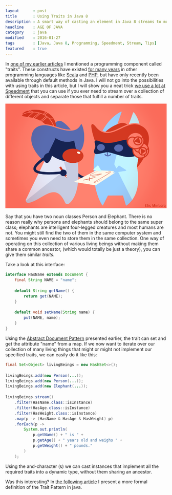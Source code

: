 ```yaml
---
layout      : post
title       : Using Traits in Java 8
description : A smart way of casting an element in Java 8 streams to multiple interfaces at once using traits.
headline    : AGE OF JAVA
category    : java
modified    : 2016-01-27
tags        : [Java, Java 8, Programming, Speedment, Stream, Tips]
featured    : true
---
```


In [one of my earlier articles](/website/java/Type-Safe-Views-using-Abstract-Document-Pattern) I mentioned a programming component called "traits". These constructs have existed [for many years](https://en.wikipedia.org/wiki/Trait_(computer_programming)) in other programming languages like [Scala](http://docs.scala-lang.org/tutorials/tour/traits.html) and [PHP](https://secure.php.net/manual/en/language.oop5.traits.php), but have only recently been available through default methods in Java. I will not go into the possibilities with using traits in this article, but I will show you a neat trick [we use a lot at Speedment](https://github.com/speedment/speedment) that you can use if you ever need to stream over a collection of different objects and separate those that fulfill a number of traits.

<img src="/images/2016-01-27/traits.png" alt="Spire and Duke wearing masks" />

Say that you have two noun classes Person and Elephant. There is no reason really why persons and elephants should belong to the same super class; elephants are intelligent four-legged creatures and most humans are not. You might still find the two of them in the same computer system and sometimes you even need to store them in the same collection. One way of operating on this collection of various living beings without making them share a common ancestor, (which would totally be just a theory), you can give them similar _traits_.

Take a look at this interface:

```java
interface HasName extends Document {
    final String NAME = "name";

    default String getName() {
        return get(NAME);
    }

    default void setName(String name) {
        put(NAME, name);
    }
}
```

Using the [Abstract Document Pattern](/website/java/Type-Safe-Views-using-Abstract-Document-Pattern) presented earlier, the trait can set and get the attribute "name" from a map. If we now want to iterate over our collection of many living things that might or might not implement our specified traits, we can easily do it like this:

```java
final Set<Object> livingBeings = new HashSet<>();

livingBeings.add(new Person(...));
livingBeings.add(new Person(...));
livingBeings.add(new Elephant(...));

livingBeings.stream()
    .filter(HasName.class::isInstance)
    .filter(HasAge.class::isInstance)
    .filter(HasWeight.class::isInstance)
    .map(p -> (HasName & HasAge & HasWeight) p)
    .forEach(p ->
        System.out.println(
            p.getName() + " is " +
            p.getAge() + " years old and weighs " +
            p.getWeight() + " pounds."
        )
    );
```

Using the and-character (`&`) we can cast instances that implement all the required traits into a dynamic type, without them sharing an ancestor.

Was this interesting? In [the following article](/website/java/Using-Traits-in-Java-8) I present a more formal definition of the Trait Pattern in java.
